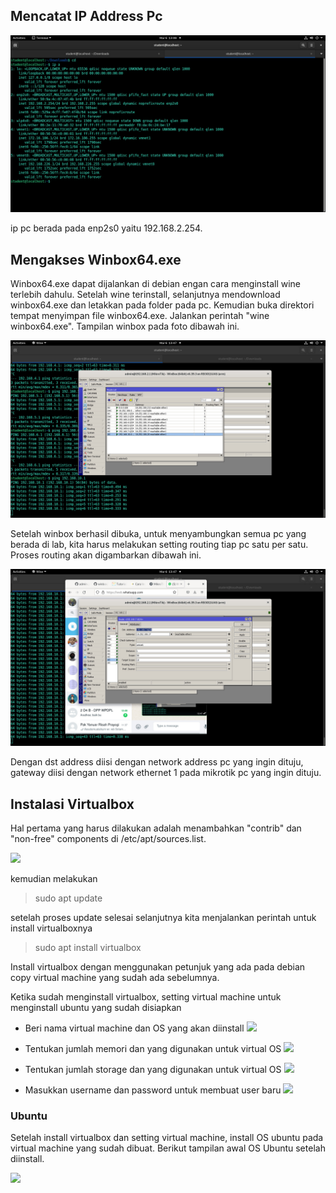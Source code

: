 ## Mencatat IP Address Pc

![](img/ip_a.jpeg)

ip pc berada pada enp2s0 yaitu 192.168.2.254.

## Mengakses Winbox64.exe 

Winbox64.exe dapat dijalankan di debian engan cara menginstall wine terlebih dahulu. Setelah wine terinstall, selanjutnya mendownload winbox64.exe dan letakkan pada folder pada pc. Kemudian buka direktori tempat menyimpan file winbox64.exe. Jalankan perintah "wine winbox64.exe". Tampilan winbox pada foto dibawah ini.

![](img/winbox.jpeg)

Setelah winbox berhasil dibuka, untuk menyambungkan semua pc yang berada di lab, kita harus melakukan setting routing tiap pc satu per satu. Proses routing akan digambarkan dibawah ini.

![](img/routing_mikrotik.jpeg)

Dengan dst address diisi dengan network address pc yang ingin dituju, gateway diisi dengan network ethernet 1 pada mikrotik pc yang ingin dituju.

## Instalasi Virtualbox

Hal pertama yang harus dilakukan adalah menambahkan "contrib" dan "non-free" components di /etc/apt/sources.list.

![](img/dependency-virtualbox.jpeg)

kemudian melakukan 
> sudo apt update

setelah proses update selesai selanjutnya kita menjalankan perintah untuk install virtualboxnya

>sudo apt install virtualbox

Install virtualbox dengan menggunakan petunjuk yang ada pada debian copy virtual machine yang sudah ada sebelumnya.

Ketika sudah menginstall virtualbox, setting virtual machine untuk menginstall ubuntu yang sudah disiapkan

 - Beri nama virtual machine dan OS yang akan diinstall
![](img/vm_name)

- Tentukan jumlah memori dan yang digunakan untuk virtual OS
![](img/memory)

- Tentukan jumlah storage dan yang digunakan untuk virtual OS
![](img/disk)

- Masukkan username dan password untuk membuat user baru
![](img/create_ubuntu_user)

### Ubuntu

Setelah install virtualbox dan setting virtual machine, install OS ubuntu pada virtual machine yang sudah dibuat. Berikut tampilan awal OS Ubuntu setelah diinstall.

![](img/ubuntu)










